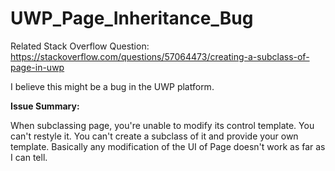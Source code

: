 # UWP_Page_Inheritance_Bug


Related Stack Overflow Question: https://stackoverflow.com/questions/57064473/creating-a-subclass-of-page-in-uwp

I believe this might be a bug in the UWP platform. 

**Issue Summary:**

When subclassing page, you're unable to modify its control template. You can't restyle it. You can't create a subclass of it and provide your own template. Basically any modification of the UI of Page doesn't work as far as I can tell. 
